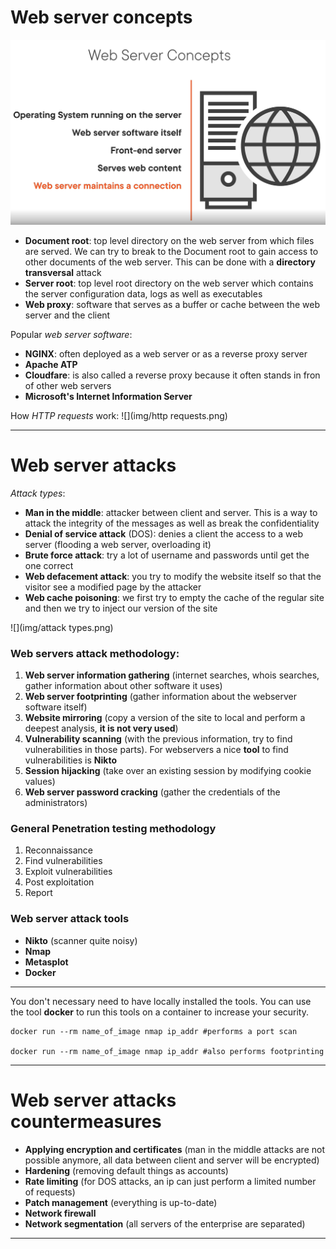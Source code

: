 # Web server concepts
![](img/Concepts.png)
- **Document root**: top level directory on the web server from which files are served. We can try to break to the Document root to gain access to other documents of the web server. This can be done with a **directory transversal** attack
- **Server root**: top level root directory on the web server which contains the server configuration data, logs as well as executables
- **Web proxy**: software that serves as a buffer or cache between the web server and the client

Popular *web server software*:
- **NGINX**: often deployed as a web server or as a reverse proxy server
- **Apache ATP**
- **Cloudfare**: is also called a reverse proxy because it often stands in fron of other web servers
- **Microsoft's Internet Information Server**

How *HTTP requests* work:
![](img/http requests.png)

---
# Web server attacks
*Attack types*:
- **Man in the middle**: attacker between client and server. This is a way to attack the integrity of the messages as well as break the confidentiality
- **Denial of service attack** (DOS): denies a client the access to a web server (flooding a web server, overloading it)
- **Brute force attack**: try a lot of username and passwords until get the one correct
- **Web defacement attack**: you try to modify the website itself so that the visitor see a modified page by the attacker
- **Web cache poisoning**: we first try to empty the cache of the regular site and then we try to inject our version of the site

![](img/attack types.png)

### Web servers attack methodology:
1. **Web server information gathering** (internet searches, whois searches, gather information about other software it uses)
2. **Web server footprinting** (gather information about the webserver software itself)
3. **Website mirroring** (copy a version of the site to local and perform a deepest analysis, **it is not very used**)
4. **Vulnerability scanning** (with the previous information, try to find vulnerabilities in those parts). For webservers a nice **tool** to find vulnerabilities is **Nikto**
5. **Session hijacking** (take over an existing session by modifying cookie values)
6. **Web server password cracking** (gather the credentials of the administrators)

### General Penetration testing methodology
1. Reconnaissance
2. Find vulnerabilities
3. Exploit vulnerabilities
4. Post exploitation
5. Report

### Web server attack tools
- **Nikto** (scanner quite noisy)
- **Nmap**
- **Metasplot**
- **Docker**

---
You don't necessary need to have locally installed the tools. You can use the tool **docker** to run this tools on a container to increase your security.
````
docker run --rm name_of_image nmap ip_addr #performs a port scan

docker run --rm name_of_image nmap ip_addr #also performs footprinting
````

---
# Web server attacks countermeasures
- **Applying encryption and certificates** (man in the middle attacks are not possible anymore, all data between client and server will be encrypted)
- **Hardening** (removing default things as accounts)
- **Rate limiting** (for DOS attacks, an ip can just perform a limited number of requests)
- **Patch management** (everything is up-to-date)
- **Network firewall**
- **Network segmentation** (all servers of the enterprise are separated)

---